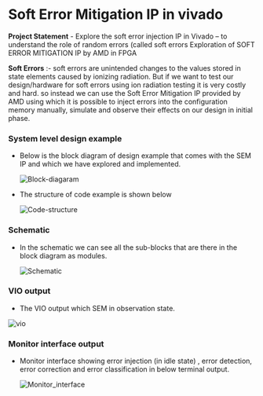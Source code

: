# Soft Error Mitigation IP in vivado 

**Project Statement** - Explore the soft error injection IP in Vivado – to understand the role of random errors (called soft errors
Exploration of SOFT ERROR MITIGATION IP by AMD in FPGA

 **Soft Errors** :- soft errors are unintended changes to the values stored in state elements caused by ionizing radiation.
 But if we want to test our design/hardware for soft errors using ion radiation testing it is very costly and hard. so instead we can use the Soft Error Mitigation IP provided by AMD using which it is possible to inject errors into the configuration memory manually, simulate and observe their effects on our design in initial phase.


### System level design example

- Below is the block diagram of design example that comes with the SEM IP and which we have explored and implemented.


  ![Block-diagaram](https://github.com/dillibabuporlapothula/VL505_FPGA_PROJECT/assets/141803312/69dc9b24-6dcd-4692-b4cc-b9cefe5d67e3)



 - The structure of code example is shown below



   ![Code-structure](https://github.com/dillibabuporlapothula/VL505_FPGA_PROJECT/assets/141803312/5410c2cd-381f-41d5-a7e5-451d300aeaaa)



 
 ### Schematic
  - In the schematic we can see all the sub-blocks that are there in the block diagram as modules.



    ![Schematic](https://github.com/dillibabuporlapothula/VL505_FPGA_PROJECT/assets/141803312/29891cd0-7b13-4be0-8c36-65b5a38d7849)


### VIO output 

- The VIO output which SEM in observation state.




 ![vio](https://github.com/dillibabuporlapothula/VL505_FPGA_PROJECT/assets/141803312/74213353-c366-42e7-bb3a-a94f537f14ed)





### Monitor interface output


- Monitor interface showing error injection (in idle state) , error detection, error correction and error classification in below terminal output.



  
    
  ![Monitor_interface](https://github.com/dillibabuporlapothula/VL505_FPGA_PROJECT/assets/141803312/4b7145dc-e002-4faa-8969-7ffd02029329)

